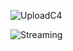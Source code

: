 ![UploadC4](https://github.com/S24-Capstone-Distributed/General-4020/assets/75939187/b9df7a82-28f7-4cdd-bea2-22562408bedc)


![Streaming](https://github.com/S24-Capstone-Distributed/General-4020/assets/75939187/2d46967f-d6c0-4ab3-a26a-ea9fccea35f3)
